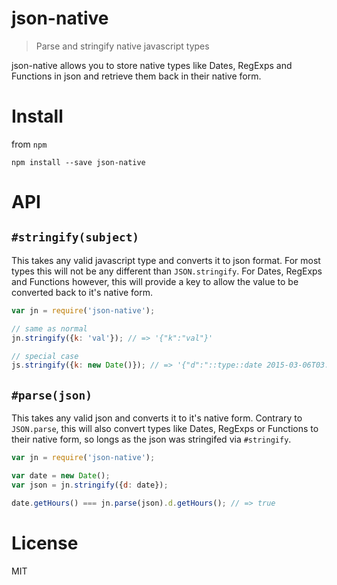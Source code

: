 # json-native

> Parse and stringify native javascript types

json-native allows you to store native types like Dates, RegExps and Functions in json and retrieve them back in their native form.

# Install

from `npm`

```
npm install --save json-native
```

# API

## `#stringify(subject)`

This takes any valid javascript type and converts it to json format. For most types this will not be any different than `JSON.stringify`. For Dates, RegExps and Functions however, this will provide a key to allow the value to be converted back to it's native form.

```javascript
var jn = require('json-native');

// same as normal
jn.stringify({k: 'val'}); // => '{"k":"val"}'

// special case
js.stringify({k: new Date()}); // => '{"d":"::type::date 2015-03-06T03:08:59.391Z"}
```

## `#parse(json)`

This takes any valid json and converts it to it's native form. Contrary to `JSON.parse`, this will also convert types like Dates, RegExps or Functions to their native form, so longs as the json was stringifed via `#stringify`.

```javascript
var jn = require('json-native');

var date = new Date();
var json = jn.stringify({d: date});

date.getHours() === jn.parse(json).d.getHours(); // => true
```

# License

MIT
